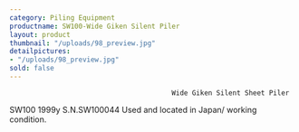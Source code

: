 ```yaml
---
category: Piling Equipment
productname: SW100-Wide Giken Silent Piler
layout: product
thumbnail: "/uploads/98_preview.jpg"
detailpictures:
- "/uploads/98_preview.jpg"
sold: false
---
```


                                            Wide Giken Silent Sheet Piler
SW100
1999y
S.N.SW100044
Used and located in Japan/ working condition.


